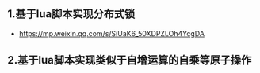 
## 1.基于lua脚本实现分布式锁
- https://mp.weixin.qq.com/s/SiUaK6_50XDPZLOh4YcgDA
## 2.基于lua脚本实现类似于自增运算的自乘等原子操作